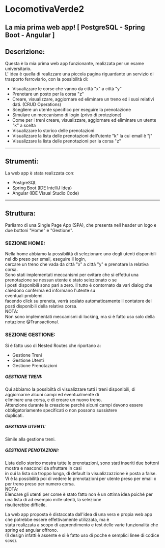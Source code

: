 # LocomotivaVerde2
La mia prima web app! [ PostgreSQL - Spring Boot - Angular ]
---

## Descrizione:

Questa è la mia prima web app funzionante, realizzata per un esame universitario.  
L' idea è quella di realizzare una piccola pagina riguardante un servizio di trasporto ferroviario, con la possibilità di:  
- Visualizzare le corse che vanno da città "x" a città "y"
- Prenotare un posto per la corsa "z"
- Creare, visualizzare, aggiornare ed eliminare un treno ed i suoi relativi dati. (CRUD Operations)
- Scegliere un utente specifico per eseguire la prenotazione
- Simulare un meccanismo di login (privo di protezione)
- Come per i treni creare, visualizzare, aggiornare ed eliminare un utente "k" a scelta
- Visualizzare lo storico delle prenotazioni
- Visualizzare la lista delle prenotazioni dell'utente "k" la cui email è "j"
- Visualizzare la lista delle prenotazioni per la corsa "z"
  
---

## Strumenti:

La web app è stata realizzata con:  
- PostgreSQL
- Spring Boot (IDE IntelliJ Idea)
- Angular (IDE Visual Studio Code)
  
---

## Struttura:

Parliamo di una Single Page App (SPA), che presenta nell header un logo e due bottoni "Home" e "Gestione".

### SEZIONE HOME:
Nella home abbiamo la possibilità di selezionare uno degli utenti disponibili nel db preso per email, eseguire il login,  
cercare un treno che vada da città "x" a città "y" e prenotare la relativa corsa.  
Sono stati implementati meccanismi per evitare che si effettui una prenotazione se nessun utente è stato selezionato o se  
i posti disponibili sono pari a zero. Il tutto è contornato da vari dialog che chiedono conferma ed informano l'utente su  
eventuali problemi.  
facendo click su prenota, verrà scalato automaticamente il contatore dei posti disponibili della relativa corsa.  
NOTA:  
Non sono implementati meccanismi di locking, ma si è fatto uso solo della notazione @Transactional.  

### SEZIONE GESTIONE:
Si è fatto uso di Nested Routes che riportano a:  
- Gestione Treni 
- Gestione Utenti
- Gestione Prenotazioni
  
##### GESTIONE TRENI:
Qui abbiamo la possibiltà di visualizzare tutti i treni disponibili, di aggiornarne alcuni campi ed eventualmente di  
eliminare una corsa, e di creare un nuovo treno.  
Attenzione durante la creazione perchè alcuni campi devono essere obbligatoriamente specificati o non possono sussistere  
duplicati.  
  
##### GESTIONE UTENTI:
Simile alla gestione treni.  
  
##### GESTIONE PENOTAZIONI:
Lista dello storico mostra tutte le prenotazioni, sono stati inseriti due bottoni mostra e nascondi da sfruttare in casi   
in cui la lista sia troppo lunga, di default la visualizzazzione è posta a false.  
Vi è la possibilità poi di vedere le prenotazioni per utente preso per email o per treno preso per numero corsa.  
NOTA:  
Elencare gli utenti per come è stato fatto non è un ottima idea poichè per una lista di ad esempio mille utenti, la selezione  
risulterebbe difficile.  


La web app proposta è distaccata dall'idea di una vera e propia web app che potrebbe essere effettivamente utilizzata, ma è  
stata realizzata a scopo di apprendimento e test delle varie funzionalità che spring ed angular offrono.  
(Il design infatti è assente e si è fatto uso di  poche e semplici linee di codice scss).  
